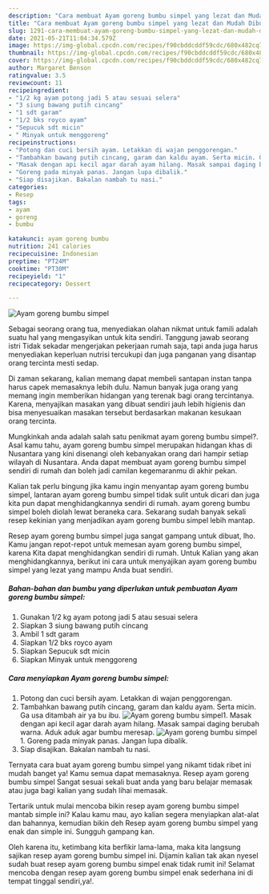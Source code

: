 ```yaml
---
description: "Cara membuat Ayam goreng bumbu simpel yang lezat dan Mudah Dibuat"
title: "Cara membuat Ayam goreng bumbu simpel yang lezat dan Mudah Dibuat"
slug: 1291-cara-membuat-ayam-goreng-bumbu-simpel-yang-lezat-dan-mudah-dibuat
date: 2021-05-21T11:04:34.579Z
image: https://img-global.cpcdn.com/recipes/f90cbddcddf59cdc/680x482cq70/ayam-goreng-bumbu-simpel-foto-resep-utama.jpg
thumbnail: https://img-global.cpcdn.com/recipes/f90cbddcddf59cdc/680x482cq70/ayam-goreng-bumbu-simpel-foto-resep-utama.jpg
cover: https://img-global.cpcdn.com/recipes/f90cbddcddf59cdc/680x482cq70/ayam-goreng-bumbu-simpel-foto-resep-utama.jpg
author: Margaret Benson
ratingvalue: 3.5
reviewcount: 11
recipeingredient:
- "1/2 kg ayam potong jadi 5 atau sesuai selera"
- "3 siung bawang putih cincang"
- "1 sdt garam"
- "1/2 bks royco ayam"
- "Sepucuk sdt micin"
- " Minyak untuk menggoreng"
recipeinstructions:
- "Potong dan cuci bersih ayam. Letakkan di wajan penggorengan."
- "Tambahkan bawang putih cincang, garam dan kaldu ayam. Serta micin. Ga usa ditambah air ya bu ibu."
- "Masak dengan api kecil agar darah ayam hilang. Masak sampai daging berubah warna. Aduk aduk agar bumbu meresap."
- "Goreng pada minyak panas. Jangan lupa dibalik."
- "Siap disajikan. Bakalan nambah tu nasi."
categories:
- Resep
tags:
- ayam
- goreng
- bumbu

katakunci: ayam goreng bumbu 
nutrition: 241 calories
recipecuisine: Indonesian
preptime: "PT24M"
cooktime: "PT30M"
recipeyield: "1"
recipecategory: Dessert

---
```



![Ayam goreng bumbu simpel](https://img-global.cpcdn.com/recipes/f90cbddcddf59cdc/680x482cq70/ayam-goreng-bumbu-simpel-foto-resep-utama.jpg)

Sebagai seorang orang tua, menyediakan olahan nikmat untuk famili adalah suatu hal yang mengasyikan untuk kita sendiri. Tanggung jawab seorang istri Tidak sekadar mengerjakan pekerjaan rumah saja, tapi anda juga harus menyediakan keperluan nutrisi tercukupi dan juga panganan yang disantap orang tercinta mesti sedap.

Di zaman  sekarang, kalian memang dapat membeli santapan instan tanpa harus capek memasaknya lebih dulu. Namun banyak juga orang yang memang ingin memberikan hidangan yang terenak bagi orang tercintanya. Karena, menyajikan masakan yang dibuat sendiri jauh lebih higienis dan bisa menyesuaikan masakan tersebut berdasarkan makanan kesukaan orang tercinta. 



Mungkinkah anda adalah salah satu penikmat ayam goreng bumbu simpel?. Asal kamu tahu, ayam goreng bumbu simpel merupakan hidangan khas di Nusantara yang kini disenangi oleh kebanyakan orang dari hampir setiap wilayah di Nusantara. Anda dapat membuat ayam goreng bumbu simpel sendiri di rumah dan boleh jadi camilan kegemaranmu di akhir pekan.

Kalian tak perlu bingung jika kamu ingin menyantap ayam goreng bumbu simpel, lantaran ayam goreng bumbu simpel tidak sulit untuk dicari dan juga kita pun dapat menghidangkannya sendiri di rumah. ayam goreng bumbu simpel boleh diolah lewat beraneka cara. Sekarang sudah banyak sekali resep kekinian yang menjadikan ayam goreng bumbu simpel lebih mantap.

Resep ayam goreng bumbu simpel juga sangat gampang untuk dibuat, lho. Kamu jangan repot-repot untuk memesan ayam goreng bumbu simpel, karena Kita dapat menghidangkan sendiri di rumah. Untuk Kalian yang akan menghidangkannya, berikut ini cara untuk menyajikan ayam goreng bumbu simpel yang lezat yang mampu Anda buat sendiri.

<!--inarticleads1-->

##### Bahan-bahan dan bumbu yang diperlukan untuk pembuatan Ayam goreng bumbu simpel:

1. Gunakan 1/2 kg ayam potong jadi 5 atau sesuai selera
1. Siapkan 3 siung bawang putih cincang
1. Ambil 1 sdt garam
1. Siapkan 1/2 bks royco ayam
1. Siapkan Sepucuk sdt micin
1. Siapkan  Minyak untuk menggoreng




<!--inarticleads2-->

##### Cara menyiapkan Ayam goreng bumbu simpel:

1. Potong dan cuci bersih ayam. Letakkan di wajan penggorengan.
1. Tambahkan bawang putih cincang, garam dan kaldu ayam. Serta micin. Ga usa ditambah air ya bu ibu.
<img src="https://img-global.cpcdn.com/steps/6adaac08e3ac5bff/160x128cq70/ayam-goreng-bumbu-simpel-langkah-memasak-2-foto.jpg" alt="Ayam goreng bumbu simpel">1. Masak dengan api kecil agar darah ayam hilang. Masak sampai daging berubah warna. Aduk aduk agar bumbu meresap.
<img src="https://img-global.cpcdn.com/steps/d43a8b7a741b7853/160x128cq70/ayam-goreng-bumbu-simpel-langkah-memasak-3-foto.jpg" alt="Ayam goreng bumbu simpel">1. Goreng pada minyak panas. Jangan lupa dibalik.
1. Siap disajikan. Bakalan nambah tu nasi.




Ternyata cara buat ayam goreng bumbu simpel yang nikamt tidak ribet ini mudah banget ya! Kamu semua dapat memasaknya. Resep ayam goreng bumbu simpel Sangat sesuai sekali buat anda yang baru belajar memasak atau juga bagi kalian yang sudah lihai memasak.

Tertarik untuk mulai mencoba bikin resep ayam goreng bumbu simpel mantab simple ini? Kalau kamu mau, ayo kalian segera menyiapkan alat-alat dan bahannya, kemudian bikin deh Resep ayam goreng bumbu simpel yang enak dan simple ini. Sungguh gampang kan. 

Oleh karena itu, ketimbang kita berfikir lama-lama, maka kita langsung sajikan resep ayam goreng bumbu simpel ini. Dijamin kalian tak akan nyesel sudah buat resep ayam goreng bumbu simpel enak tidak rumit ini! Selamat mencoba dengan resep ayam goreng bumbu simpel enak sederhana ini di tempat tinggal sendiri,ya!.

